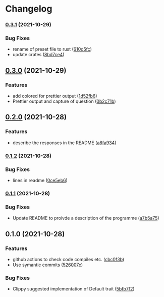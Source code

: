 # Changelog

### [0.3.1](https://www.github.com/jerusdp/m8b/compare/v0.3.0...v0.3.1) (2021-10-29)


### Bug Fixes

* rename of preset file to rust ([610d5fc](https://www.github.com/jerusdp/m8b/commit/610d5fc0f61979f672eff7177733e7e06bcc70c3))
* update crates ([8bd7ce4](https://www.github.com/jerusdp/m8b/commit/8bd7ce45799c21bde578a6eb261f1929d8a849a8))

## [0.3.0](https://www.github.com/jerusdp/m8b/compare/v0.2.0...v0.3.0) (2021-10-29)


### Features

* add colored for prettier output ([1d52fb6](https://www.github.com/jerusdp/m8b/commit/1d52fb630b23d39c8f35b9c9d9aea222d201c1da))
* Prettier output and capture of question ([0b2c71b](https://www.github.com/jerusdp/m8b/commit/0b2c71bf54c5d1aac78f87c84247504f9ac21c02))

## [0.2.0](https://www.github.com/jerusdp/m8b/compare/v0.1.2...v0.2.0) (2021-10-28)


### Features

* describe the responses in the README ([a8fa934](https://www.github.com/jerusdp/m8b/commit/a8fa93484c2e3580a7ff43366e73b84cfbea91ca))

### [0.1.2](https://www.github.com/jerusdp/m8b/compare/v0.1.1...v0.1.2) (2021-10-28)


### Bug Fixes

* lines in readme ([0ce5eb6](https://www.github.com/jerusdp/m8b/commit/0ce5eb6c9664bfa58bbe738436425ccbe52a9a7d))

### [0.1.1](https://www.github.com/jerusdp/m8b/compare/v0.1.0...v0.1.1) (2021-10-28)


### Bug Fixes

* Update README to proivde a description of the programme ([a7b5a75](https://www.github.com/jerusdp/m8b/commit/a7b5a75d83fc20c1ab685dd10ff05f1522ed5e69))

## 0.1.0 (2021-10-28)


### Features

* github actions to check code compiles etc. ([cbc0f3b](https://www.github.com/jerusdp/m8b/commit/cbc0f3b243a892c1b1acd49ab50f08630f2cf9c8))
* Use symantic commits ([526007c](https://www.github.com/jerusdp/m8b/commit/526007cb713971fe387b25460299cb428921cc9d))


### Bug Fixes

* Clippy suggested implementation of Default trait ([5bfb7f2](https://www.github.com/jerusdp/m8b/commit/5bfb7f27c0d39730296f2ffaca5430fcc8103397))
